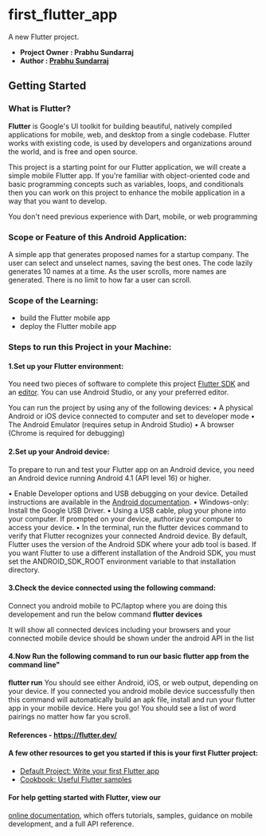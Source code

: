 # first_flutter_app

A new Flutter project.

- **Project Owner : Prabhu Sundarraj**
- **Author : [Prabhu Sundarraj](https://www.linkedin.com/in/prabhu-sundarraj/)**

## Getting Started

### What is Flutter?
**Flutter** is Google's UI toolkit for building beautiful, natively compiled applications for mobile, web, and desktop from a single codebase. Flutter works with existing code, is used by developers and organizations around the world, and is free and open source.

This project is a starting point for our Flutter application, we will create a simple mobile Flutter app. If you're familiar with object-oriented code and basic programming concepts such as variables, loops, and conditionals then you can work on this project to enhance the mobile application in a way that you want to develop. 

You don't need previous experience with Dart, mobile, or web programming


### Scope or Feature of this Android Application:
A simple app that generates proposed names for a startup company. The user can select and unselect names, saving the best ones. The code lazily generates 10 names at a time. As the user scrolls, more names are generated. There is no limit to how far a user can scroll.


### Scope of the Learning:
- build the Flutter mobile app
- deploy the Flutter mobile app


### Steps to run this Project in your Machine:

#### 1.Set up your Flutter environment:
You need two pieces of software to complete this project [Flutter SDK](https://flutter.io/get-started/install/) and an [editor](https://flutter.io/get-started/editor/). 
You can use Android Studio, or any your preferred editor.

You can run the project by using any of the following devices:
•	A physical Android or iOS device connected to computer and set to developer mode
•	The Android Emulator (requires setup in Android Studio)
•	A browser (Chrome is required for debugging)


#### 2.Set up your Android device:
To prepare to run and test your Flutter app on an Android device, you need an Android device running Android 4.1 (API level 16) or higher.

•	Enable Developer options and USB debugging on your device. Detailed instructions are available in the [Android documentation](https://developer.android.com/studio/debug/dev-options).
•	Windows-only: Install the Google USB Driver.
•	Using a USB cable, plug your phone into your computer. If prompted on your device, authorize your computer to access your device.
•	In the terminal, run the flutter devices command to verify that Flutter recognizes your connected Android device. By default, Flutter uses the version of the Android SDK where your adb tool is based. If you want Flutter to use a different installation of the Android SDK, you must set the ANDROID_SDK_ROOT environment variable to that installation directory.


#### 3.Check the device connected using the following command: 
  Connect you android mobile to PC/laptop where you are doing this developement and run the below command
   **flutter devices**
  
  It will show all connected devices including your browsers and your connected mobile device should be shown under the android API in the list
  
  
#### 4.Now Run the following command to run our basic flutter app from the command line"
   **flutter run**
  You should see either Android, iOS, or web output, depending on your device. If you connected you android mobile device successfully then this command will automatically build an apk file, install and run your flutter app in your mobile device. 
  Here you go!
  You should see a list of word pairings no matter how far you scroll.  


#### References - https://flutter.dev/

#### A few other resources to get you started if this is your first Flutter project:

- [Default Project: Write your first Flutter app](https://flutter.dev/docs/get-started/codelab)
- [Cookbook: Useful Flutter samples](https://flutter.dev/docs/cookbook)

#### For help getting started with Flutter, view our
[online documentation](https://flutter.dev/docs), which offers tutorials,
samples, guidance on mobile development, and a full API reference.
